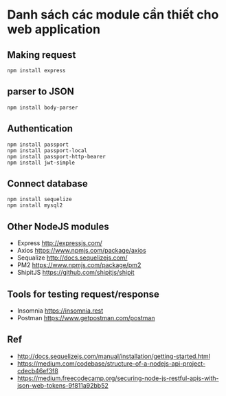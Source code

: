 # Danh sách các module cần thiết cho web application
## Making request
```
npm install express
```

## parser to JSON
```
npm install body-parser
```

## Authentication
```
npm install passport
npm install passport-local
npm install passport-http-bearer
npm install jwt-simple
```

## Connect database
```
npm install sequelize
npm install mysql2
```
## Other NodeJS modules
- Express http://expressjs.com/
- Axios https://www.npmjs.com/package/axios
- Sequalize http://docs.sequelizejs.com/
- PM2 https://www.npmjs.com/package/pm2
- ShipitJS https://github.com/shipitjs/shipit

## Tools for testing request/response
- Insomnia https://insomnia.rest
- Postman https://www.getpostman.com/postman

## Ref
- http://docs.sequelizejs.com/manual/installation/getting-started.html
- https://medium.com/codebase/structure-of-a-nodejs-api-project-cdecb46ef3f8
- https://medium.freecodecamp.org/securing-node-js-restful-apis-with-json-web-tokens-9f811a92bb52
